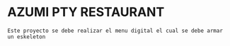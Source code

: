# AZUMI PTY RESTAURANT

    Este proyecto se debe realizar el menu digital el cual se debe armar un eskeleton 
